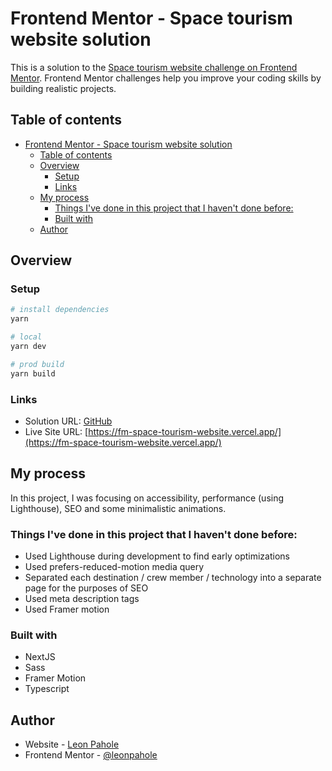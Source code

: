 # Frontend Mentor - Space tourism website solution

This is a solution to the [Space tourism website challenge on Frontend Mentor](https://www.frontendmentor.io/challenges/space-tourism-multipage-website-gRWj1URZ3). Frontend Mentor challenges help you improve your coding skills by building realistic projects.

## Table of contents

- [Frontend Mentor - Space tourism website solution](#frontend-mentor---space-tourism-website-solution)
  - [Table of contents](#table-of-contents)
  - [Overview](#overview)
    - [Setup](#setup)
    - [Links](#links)
  - [My process](#my-process)
    - [Things I've done in this project that I haven't done before:](#things-ive-done-in-this-project-that-i-havent-done-before)
    - [Built with](#built-with)
  - [Author](#author)

## Overview

### Setup

```bash
# install dependencies
yarn

# local
yarn dev

# prod build
yarn build
```

### Links

- Solution URL: [GitHub](https://github.com/leonpahole/fm-space-tourism-website)
- Live Site URL: [https://fm-space-tourism-website.vercel.app/](https://fm-space-tourism-website.vercel.app/)

## My process

In this project, I was focusing on accessibility, performance (using Lighthouse), SEO and some minimalistic animations.

### Things I've done in this project that I haven't done before:

- Used Lighthouse during development to find early optimizations
- Used prefers-reduced-motion media query
- Separated each destination / crew member / technology into a separate page for the purposes of SEO
- Used meta description tags
- Used Framer motion

### Built with

- NextJS
- Sass
- Framer Motion
- Typescript

## Author

- Website - [Leon Pahole](https://leonpahole.com)
- Frontend Mentor - [@leonpahole](https://www.frontendmentor.io/profile/leonpahole)
